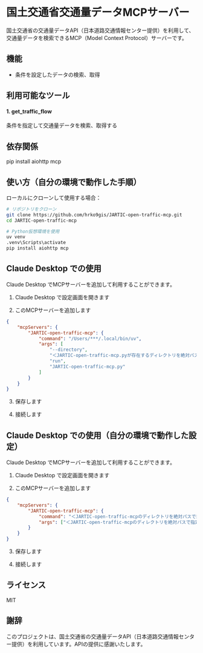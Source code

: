 # 国土交通省交通量データMCPサーバー

国土交通省の交通量データAPI（日本道路交通情報センター提供）を利用して、交通量データを検索できるMCP（Model Context Protocol）サーバーです。

## 機能

- 条件を設定したデータの検索、取得

## 利用可能なツール
#### 1. get_traffic_flow

条件を指定して交通量データを検索、取得する

## 依存関係

pip install aiohttp mcp

## 使い方（自分の環境で動作した手順）

ローカルにクローンして使用する場合：

```bash
# リポジトリをクローン
git clone https://github.com/hrko9gis/JARTIC-open-traffic-mcp.git
cd JARTIC-open-traffic-mcp

# Python仮想環境を使用
uv venv
.venv\Scripts\activate
pip install aiohttp mcp
```

## Claude Desktop での使用

Claude Desktop でMCPサーバーを追加して利用することができます。

1. Claude Desktop で設定画面を開きます

2. このMCPサーバーを追加します
```json
{
    "mcpServers": {
        "JARTIC-open-traffic-mcp": {
            "command": "/Users/***/.local/bin/uv",
            "args": [
                "--directory",
                "＜JARTIC-open-traffic-mcp.pyが存在するディレクトリを絶対パスで指定＞"
                "run",
                "JARTIC-open-traffic-mcp.py"
            ]
        }
    }
}
```

3. 保存します

4. 接続します

## Claude Desktop での使用（自分の環境で動作した設定）
Claude Desktop でMCPサーバーを追加して利用することができます。

1. Claude Desktop で設定画面を開きます

2. このMCPサーバーを追加します
```json
{
    "mcpServers": {
        "JARTIC-open-traffic-mcp": {
            "command": "＜JARTIC-open-traffic-mcpのディレクトリを絶対パスで指定＞\\venv\\Scripts\\python.exe",
            "args": ["＜JARTIC-open-traffic-mcpのディレクトリを絶対パスで指定＞\\JARTIC-open-traffic-mcp.py"]
        }
    }
}
```

3. 保存します

4. 接続します

## ライセンス

MIT

## 謝辞

このプロジェクトは、国土交通省の交通量データAPI（日本道路交通情報センター提供）を利用しています。APIの提供に感謝いたします。
